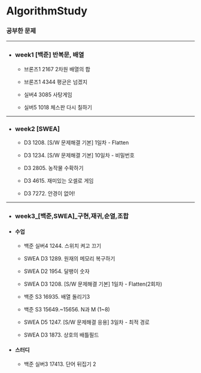 # AlgorithmStudy

### 공부한 문제

---

+ ### week1 [백준] 반복문, 배열

 	- 브론즈1		2167	2차원 배열의 합

	 - 브론즈1	4344	평균은 넘겠지

	- 실버4		3085	사탕게임

	- 실버5		1018 	체스판 다시 칠하기

---
+ ### week2 [SWEA]

	- D3	1208. [S/W 문제해결 기본] 1일차 - Flatten

	- D3	1234. [S/W 문제해결 기본] 10일차 - 비밀번호 

	- D3	2805. 농작물 수확하기

	- D3	4615. 재미있는 오셀로 게임

	- D3	7272. 안경이 없어!

---
+ ### week3_[백준,SWEA]_구현,재귀,순열,조합

* #### 수업
 
	+ 백준	실버4	1244. 스위치 켜고 끄기

	+ SWEA	D3	1289. 원재의 메모리 복구하기

	+ SWEA	D2	1954. 달팽이 숫자

	+ SWEA	D3	1208. [S/W 문제해결 기본] 1일차 - Flatten(2회차)

	+ 백준	S3	16935. 배열 돌리기3

	+ 백준	S3	15649.~15656. N과 M (1~8)

	+ SWEA	D5	1247. [S/W 문제해결 응용] 3일차 - 최적 경로
	
	+ SWEA	D3	1873. 상호의 배틀필드

* #### 스터디

	- 백준	실버3	17413. 단어 뒤집기 2 